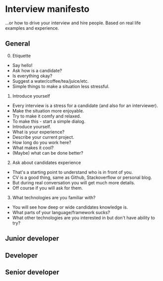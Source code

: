# Interview manifesto

...or how to drive your interview and hire people. Based on real life examples and experience.

## General

0. Etiquette

- Say hello!
- Ask how is a candidate?
- Is everything okay?
- Suggest a water/coffee/tea/juice/etc.
- Simple things to make a situation less stressful.

1. Introduce yourself

- Every interview is a stress for a candidate (and also for an interviewer).
- Make the situation more enjoyable.
- Try to make it comfy and relaxed.
- To make this - start a simple dialog.
- Introduce yourself.
- What is your experience?
- Describe your current project.
- How long do you work here?
- What makes it cool?
- (Maybe) what can be done better?

2. Ask about candidates experience

- That's a starting point to understand who is in front of you.
- CV is a good thing, same as Github, Stackoverflow or personal blog.
- But during real conversation you will get much more details.
- Off course if you will ask for them.

3. What technologies are you familiar with?

- You will see how deep or wide candidates knowledge is.
- What parts of your language/framework sucks?
- What other technologies are you interested in but don't have ability to try?

## Junior developer

## Developer

## Senior developer
